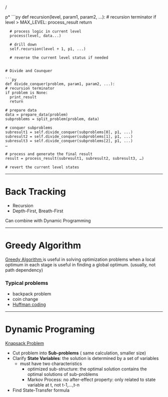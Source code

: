 /

p* ```py
  def recursion(level, param1, param2, ...): 
      # recursion terminator 
      if level > MAX_LEVEL: 
         process_result 
         return 

      # process logic in current level 
      process(level, data...) 

      # drill down 
      self.recursion(level + 1, p1, ...) 

      # reverse the current level status if needed
  ```

# Divide and Counquer

```py
def divide_conquer(problem, param1, param2, ...): 
  # recursion terminator 
  if problem is None: 
    print_result 
    return 

  # prepare data 
  data = prepare_data(problem) 
  subproblems = split_problem(problem, data) 

  # conquer subproblems 
  subresult1 = self.divide_conquer(subproblems[0], p1, ...) 
  subresult2 = self.divide_conquer(subproblems[1], p1, ...) 
  subresult3 = self.divide_conquer(subproblems[2], p1, ...) 
  …

  # process and generate the final result 
  result = process_result(subresult1, subresult2, subresult3, …)

  # revert the current level states
```

---

# Back Tracking

* Recursion
* Depth-First, Breath-First

Can combine with Dynamic Programming

---

# Greedy Algorithm

[Greedy Algorithm ](https://en.wikipedia.org/wiki/Greedy_algorithm)is useful in solving optimization problems when a local optimum in each stage is useful in finding a global optimum. \(usually, not path dependency\)

### Typical problems

* backpack problem
* coin change 
* [Huffman coding](https://en.wikipedia.org/wiki/Huffman_coding)

---

# Dynamic Programing

[Knapsack Problem](https://en.wikipedia.org/wiki/Knapsack_problem)

* Cut problem into **Sub-problems** \( same calculation, smaller size\)
* Clarify **State Variables**: the solution is determined by a set of variables
  * must have two characteristics
    * optimized sub-structure: the optimal solution contains the optimal solutions of sub-problems
    * Markov Process: no after-effect property: only related to state variable at t, not t-1,...,t-n
* Find State-Transfer formula




